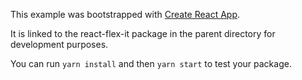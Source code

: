This example was bootstrapped with [Create React App](https://github.com/facebook/create-react-app).

It is linked to the react-flex-it package in the parent directory for development purposes.

You can run `yarn install` and then `yarn start` to test your package.
